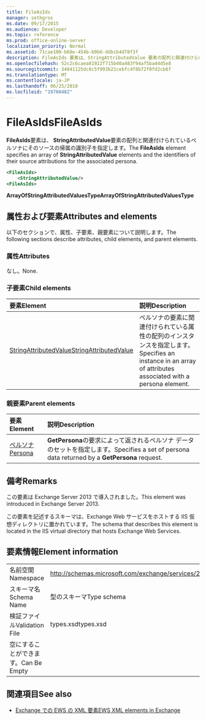 ```yaml
---
title: FileAsIds
manager: sethgros
ms.date: 09/17/2015
ms.audience: Developer
ms.topic: reference
ms.prod: office-online-server
localization_priority: Normal
ms.assetid: 71cae100-b68e-454b-b9b6-ddbcb4d78f3f
description: FileAsIds 要素は、StringAttributedValue 要素の配列と関連付けられているペルソナにそのソースの帰属の識別子を指定します。
ms.openlocfilehash: 52c2c6caea81922f715b40a483f94af5ba44d5e8
ms.sourcegitcommit: 34041125dc8c5f993b21cebfc4f8b72f0fd2cb6f
ms.translationtype: MT
ms.contentlocale: ja-JP
ms.lasthandoff: 06/25/2018
ms.locfileid: "19760482"
---
```

# <a name="fileasids"></a><span data-ttu-id="3b872-103">FileAsIds</span><span class="sxs-lookup"><span data-stu-id="3b872-103">FileAsIds</span></span>

<span data-ttu-id="3b872-104">**FileAsIds**要素は、 **StringAttributedValue**要素の配列と関連付けられているペルソナにそのソースの帰属の識別子を指定します。</span><span class="sxs-lookup"><span data-stu-id="3b872-104">The **FileAsIds** element specifies an array of **StringAttributedValue** elements and the identifiers of their source attributions for the associated persona.</span></span> 
  
```XML
<FileAsIds>
    <StringAttributedValue/>
<FileAsIds>
```

 <span data-ttu-id="3b872-105">**ArrayOfStringAttributedValuesType**</span><span class="sxs-lookup"><span data-stu-id="3b872-105">**ArrayOfStringAttributedValuesType**</span></span>
## <a name="attributes-and-elements"></a><span data-ttu-id="3b872-106">属性および要素</span><span class="sxs-lookup"><span data-stu-id="3b872-106">Attributes and elements</span></span>

<span data-ttu-id="3b872-107">以下のセクションで、属性、子要素、親要素について説明します。</span><span class="sxs-lookup"><span data-stu-id="3b872-107">The following sections describe attributes, child elements, and parent elements.</span></span>
  
### <a name="attributes"></a><span data-ttu-id="3b872-108">属性</span><span class="sxs-lookup"><span data-stu-id="3b872-108">Attributes</span></span>

<span data-ttu-id="3b872-109">なし。</span><span class="sxs-lookup"><span data-stu-id="3b872-109">None.</span></span>
  
### <a name="child-elements"></a><span data-ttu-id="3b872-110">子要素</span><span class="sxs-lookup"><span data-stu-id="3b872-110">Child elements</span></span>

|<span data-ttu-id="3b872-111">**要素**</span><span class="sxs-lookup"><span data-stu-id="3b872-111">**Element**</span></span>|<span data-ttu-id="3b872-112">**説明**</span><span class="sxs-lookup"><span data-stu-id="3b872-112">**Description**</span></span>|
|:-----|:-----|
|[<span data-ttu-id="3b872-113">StringAttributedValue</span><span class="sxs-lookup"><span data-stu-id="3b872-113">StringAttributedValue</span></span>](stringattributedvalue.md) <br/> |<span data-ttu-id="3b872-114">ペルソナの要素に関連付けられている属性の配列のインスタンスを指定します。</span><span class="sxs-lookup"><span data-stu-id="3b872-114">Specifies an instance in an array of attributes associated with a persona element.</span></span>  <br/> |
   
### <a name="parent-elements"></a><span data-ttu-id="3b872-115">親要素</span><span class="sxs-lookup"><span data-stu-id="3b872-115">Parent elements</span></span>

|<span data-ttu-id="3b872-116">**要素**</span><span class="sxs-lookup"><span data-stu-id="3b872-116">**Element**</span></span>|<span data-ttu-id="3b872-117">**説明**</span><span class="sxs-lookup"><span data-stu-id="3b872-117">**Description**</span></span>|
|:-----|:-----|
|[<span data-ttu-id="3b872-118">ペルソナ</span><span class="sxs-lookup"><span data-stu-id="3b872-118">Persona</span></span>](persona.md) <br/> |<span data-ttu-id="3b872-119">**GetPersona**の要求によって返されるペルソナ データのセットを指定します。</span><span class="sxs-lookup"><span data-stu-id="3b872-119">Specifies a set of persona data returned by a **GetPersona** request.</span></span>  <br/> |
   
## <a name="remarks"></a><span data-ttu-id="3b872-120">備考</span><span class="sxs-lookup"><span data-stu-id="3b872-120">Remarks</span></span>

<span data-ttu-id="3b872-121">この要素は Exchange Server 2013 で導入されました。</span><span class="sxs-lookup"><span data-stu-id="3b872-121">This element was introduced in Exchange Server 2013.</span></span>
  
<span data-ttu-id="3b872-122">この要素を記述するスキーマは、Exchange Web サービスをホストする IIS 仮想ディレクトリに置かれています。</span><span class="sxs-lookup"><span data-stu-id="3b872-122">The schema that describes this element is located in the IIS virtual directory that hosts Exchange Web Services.</span></span>
  
## <a name="element-information"></a><span data-ttu-id="3b872-123">要素情報</span><span class="sxs-lookup"><span data-stu-id="3b872-123">Element information</span></span>

|||
|:-----|:-----|
|<span data-ttu-id="3b872-124">名前空間</span><span class="sxs-lookup"><span data-stu-id="3b872-124">Namespace</span></span>  <br/> |http://schemas.microsoft.com/exchange/services/2006/types  <br/> |
|<span data-ttu-id="3b872-125">スキーマ名</span><span class="sxs-lookup"><span data-stu-id="3b872-125">Schema Name</span></span>  <br/> |<span data-ttu-id="3b872-126">型のスキーマ</span><span class="sxs-lookup"><span data-stu-id="3b872-126">Type schema</span></span>  <br/> |
|<span data-ttu-id="3b872-127">検証ファイル</span><span class="sxs-lookup"><span data-stu-id="3b872-127">Validation File</span></span>  <br/> |<span data-ttu-id="3b872-128">types.xsd</span><span class="sxs-lookup"><span data-stu-id="3b872-128">types.xsd</span></span>  <br/> |
|<span data-ttu-id="3b872-129">空にすることができます。</span><span class="sxs-lookup"><span data-stu-id="3b872-129">Can Be Empty</span></span>  <br/> ||
   
## <a name="see-also"></a><span data-ttu-id="3b872-130">関連項目</span><span class="sxs-lookup"><span data-stu-id="3b872-130">See also</span></span>



- [<span data-ttu-id="3b872-131">Exchange での EWS の XML 要素</span><span class="sxs-lookup"><span data-stu-id="3b872-131">EWS XML elements in Exchange</span></span>](ews-xml-elements-in-exchange.md)


